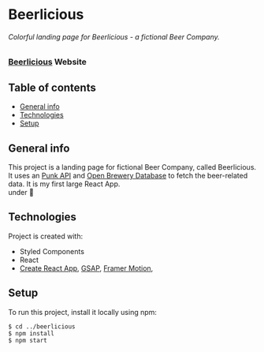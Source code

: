 # Beerlicious 
###### Colorful landing page for Beerlicious - a fictional Beer Company. 
### [Beerlicious](https://beerlicious.netlify.app) Website
## Table of contents
* [General info](#general-info)
* [Technologies](#technologies)
* [Setup](#setup)

## General info
This project is a landing page for fictional Beer Company, called Beerlicious. It uses an [Punk API](https://punkapi.com/) and [Open Brewery Database](https://www.openbrewerydb.org/) to fetch the beer-related data. It is my first large React App. 
<br> under :construction:
	
## Technologies
Project is created with:
* Styled Components
* React
* [Create React App](https://create-react-app.dev/ "CRA Website"), [GSAP](https://greensock.com/gsap/ "GSAP Library"), [Framer Motion](https://www.framer.com/motion/), 

## Setup
To run this project, install it locally using npm:

```
$ cd ../beerlicious
$ npm install
$ npm start
```

